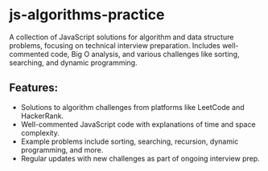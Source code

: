 # js-algorithms-practice
A collection of JavaScript solutions for algorithm and data structure problems, focusing on technical interview preparation. Includes well-commented code, Big O analysis, and various challenges like sorting, searching, and dynamic programming.

## Features:
- Solutions to algorithm challenges from platforms like LeetCode and HackerRank.
- Well-commented JavaScript code with explanations of time and space complexity.
- Example problems include sorting, searching, recursion, dynamic programming, and more.
- Regular updates with new challenges as part of ongoing interview prep.
